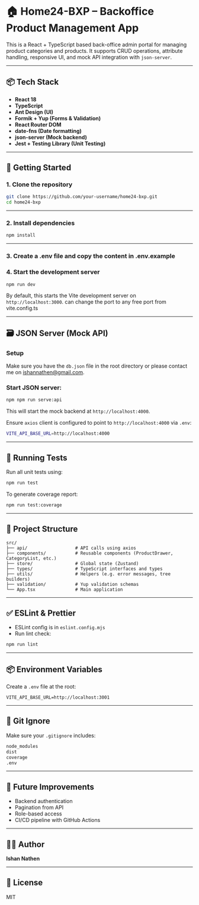 # 🏠 Home24-BXP – Backoffice Product Management App

This is a React + TypeScript based back-office admin portal for managing product categories and products. It supports CRUD operations, attribute handling, responsive UI, and mock API integration with `json-server`.

---

## 📦 Tech Stack

- **React 18**
- **TypeScript**
- **Ant Design (UI)**
- **Formik + Yup (Forms & Validation)**
- **React Router DOM**
- **date-fns (Date formatting)**
- **json-server (Mock backend)**
- **Jest + Testing Library (Unit Testing)**

---

## 🚀 Getting Started

### 1. Clone the repository

```bash
git clone https://github.com/your-username/home24-bxp.git
cd home24-bxp
```

---

### 2. Install dependencies

```bash
npm install
```

---

### 3. Create a .env file and copy the content in .env.example


### 4. Start the development server

```bash
npm run dev
```

By default, this starts the Vite development server on `http://localhost:3000`.
can change the port to any free port from vite.config.ts

---

## 🗃️ JSON Server (Mock API)

### Setup

Make sure you have the `db.json` file in the root directory or please contact me on ishannathen@gmail.com.

### Start JSON server:

```bash
npm npm run serve:api
```

This will start the mock backend at `http://localhost:4000`.



Ensure `axios` client is configured to point to `http://localhost:4000` via `.env`:

```bash
VITE_API_BASE_URL=http://localhost:4000
```

---

## 🧪 Running Tests

Run all unit tests using:

```bash
npm run test
```

To generate coverage report:

```bash
npm run test:coverage
```

---

## 📁 Project Structure

```
src/
├── api/                  # API calls using axios
├── components/           # Reusable components (ProductDrawer, CategoryList, etc.)
├── store/                # Global state (Zustand)
├── types/                # TypeScript interfaces and types
├── utils/                # Helpers (e.g. error messages, tree builders)
├── validation/           # Yup validation schemas
└── App.tsx               # Main application
```

---

## ✅ ESLint & Prettier

- ESLint config is in `eslint.config.mjs`
- Run lint check:

```bash
npm run lint
```

---

## 📦 Environment Variables

Create a `.env` file at the root:

```env
VITE_API_BASE_URL=http://localhost:3001
```

---

## 🧼 Git Ignore

Make sure your `.gitignore` includes:

```bash
node_modules
dist
coverage
.env
```

---

## 🧠 Future Improvements

- Backend authentication
- Pagination from API
- Role-based access
- CI/CD pipeline with GitHub Actions

---

## 👨‍💻 Author

**Ishan Nathen**

---

## 📄 License

MIT
